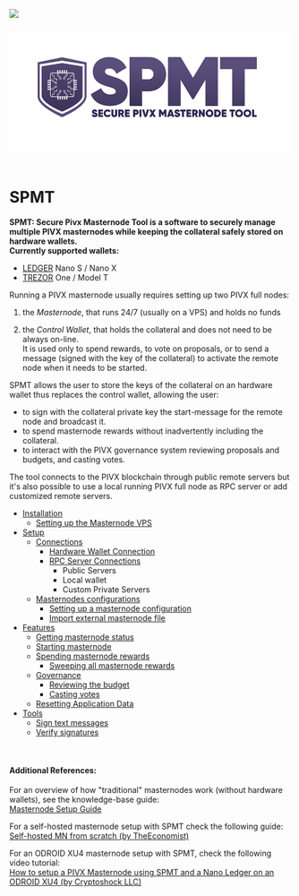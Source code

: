 <a href="https://travis-ci.org/PIVX-Project/PIVX-SPMT"><img src ="https://travis-ci.org/PIVX-Project/PIVX-SPMT.png?branch=master"></a><br><br>
<img src="img/splashscreen.png"><br><br>

# SPMT

**SPMT: Secure Pivx Masternode Tool is a software to securely manage multiple PIVX masternodes while keeping the collateral safely stored on hardware wallets.<br>Currently supported wallets:**
 - [LEDGER](https://www.ledger.com) Nano S / Nano X
 - [TREZOR](https://trezor.io) One / Model T

<p>Running a PIVX masternode usually requires setting up two PIVX full nodes: </p>

1) the *Masternode*, that runs 24/7 (usually on a VPS) and holds no funds

2) the *Control Wallet*, that holds the collateral and does not need to be always on-line. <br>
It is used only to spend rewards, to vote on proposals, or to send a message (signed with the key of the collateral) to activate the remote node when it needs to be started.

<p>SPMT allows the user to store the keys of the collateral on an hardware wallet thus replaces the control wallet, allowing the user:</p>

- to sign with the collateral private key the start-message for the remote node and broadcast it.
- to spend masternode rewards without inadvertently including the collateral.
- to interact with the PIVX governance system reviewing proposals and budgets, and casting votes.

The tool connects to the PIVX blockchain through public remote servers but it's also possible to use a local running PIVX full node as RPC server or add customized remote servers. <br>


* [Installation](docs/installation.md)
  - [Setting up the Masternode VPS](docs/vpsguide.md)
* [Setup](docs/setup.md)
  - [Connections](docs/setup.md#setup1)
    - [Hardware Wallet Connection](docs/setup.md#setup2)
    - [RPC Server Connections](docs/setup.md#setup3)
      * Public Servers
      * Local wallet
      * Custom Private Servers
  - [Masternodes configurations](docs/setup.md#setup4)
    - [Setting up a masternode configuration](docs/setup.md#setup5)
    - [Import external masternode file](docs/setup.md#setup6)
* [Features](docs/features.md)
  - [Getting masternode status](docs/features.md#features1)
  - [Starting masternode](docs/features.md#features2)
  - [Spending masternode rewards](docs/features.md#features3)
    - [Sweeping all masternode rewards](docs/features.md#features4)
  - [Governance](docs/features.md#features5)
    - [Reviewing the budget](docs/features.md#features6)
    - [Casting votes](docs/features.md#features7)
  - [Resetting Application Data](docs/features.md#features8)
* [Tools](docs/tools.md)
  - [Sign text messages](docs/tools.md#tools1)
  - [Verify signatures](docs/tools.md#tools2)


<br>

#### Additional References:
For an overview of how "traditional" masternodes work (without hardware wallets), see the knowledge-base guide:<br>
[Masternode Setup Guide](https://pivx.org/knowledge-base/masternode-setup-guide/)

For a self-hosted masternode setup with SPMT check the following guide:<br>
[Self-hosted MN from scratch (by TheEconomist)](https://forum.pivx.org/t/setting-up-a-self-hosted-mn-from-scratch-automatic-backup-crash-notification-spmt-tool/4229)

For an ODROID XU4 masternode setup with SPMT, check the following video tutorial:<br>
[How to setup a PIVX Masternode using SPMT and a Nano Ledger on an ODROID XU4 (by Cryptoshock LLC)](https://www.youtube.com/watch?v=lbIYh1upJJ8)
